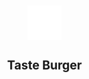 <p align="center"> 
  <img src="./src/imagenes/logo3.png" alt="TASTE BURGER" width="80px" height="80px">
</p>
<h1 align="center"> Taste Burger </h1>
